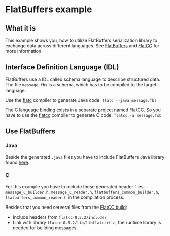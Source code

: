 
# FlatBuffers example

## What it is
This example shows you, how to utilize FlatBuffers serialization library to exchange data across different languages. See [FlatBuffers](https://google.github.io/flatbuffers/) and [FlatCC](https://github.com/dvidelabs/flatcc) for more information.

## Interface Definition Language (IDL)
FlatBuffers use a IDL called schema language to describe structured data. The file `message.fbs` is a schema, which has to be compiled to the target language.

Use the [flatc](https://google.github.io/flatbuffers/flatbuffers_guide_building.html) compiler to generate Java code:
`flatc --java message.fbs`

The C language binding exists in a separate project named [FlatCC](https://github.com/dvidelabs/flatcc). So you have to use the [flatcc](https://github.com/dvidelabs/flatcc#building) compiler to generate C code:
`flatcc -a message.fsb`

## Use FlatBuffers

### Java
Beside the generated `.java` files you have to include FlatBuffers Java library found [here](https://github.com/google/flatbuffers/tree/master/java/com/google/flatbuffers).


### C
For this example you have to include these generated header files: `message_C_builder.h`, `message_C_reader.h`,  `flatbuffers_common_builder.h`, `flatbuffers_common_reader.h` in the compilation process.

Besides that you need serveral files from the [FlatCC build](https://github.com/dvidelabs/flatcc#building):
* Include headers from `flatcc-0.5.2/include/`
* Link with library `flatcc-0.5.2/lib/libflatccrt.a`, the runtime library is needed for building messages.
